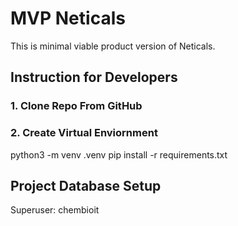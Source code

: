 # MVP Neticals
This is minimal viable product version of Neticals.

## Instruction for Developers

### 1.  Clone Repo From GitHub 


### 2. Create Virtual Enviornment
python3 -m venv .venv
pip install -r requirements.txt


## Project Database Setup
Superuser: chembioit